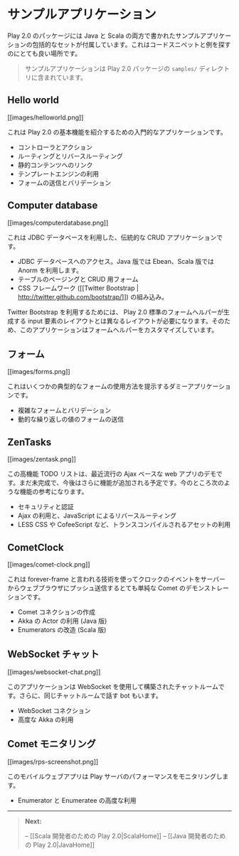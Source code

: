 <!--
# Sample applications
-->
# サンプルアプリケーション

<!--
The Play 2.0 package comes with a comprehensive set of sample applications written in both Java and Scala. This is a very good place to look for code snippets and examples.
-->
Play 2.0 のパッケージには Java と Scala の両方で書かれたサンプルアプリケーションの包括的なセットが付属しています。これはコードスニペットと例を探すのにとても良い場所です。

<!--
> The sample applications are available in the `samples/` directory of your Play installation.
-->
> サンプルアプリケーションは Play 2.0 パッケージの `samples/` ディレクトリに含まれています。

## Hello world

[[images/helloworld.png]]

<!--
This is a very basic application that demonstrates Play 2.0 fundamentals:
-->
これは Play 2.0 の基本機能を紹介するための入門的なアプリケーションです。

<!--
- Writing controllers and actions.
- Routing and reverse routing.
- Linking to public assets.
- Using the template engine.
- Handling forms with validation.
-->
- コントローラとアクション
- ルーティングとリバースルーティング
- 静的コンテンツへのリンク
- テンプレートエンジンの利用
- フォームの送信とバリデーション

## Computer database

[[images/computerdatabase.png]]

<!--
This is a classic CRUD application, backed by a JDBC database. It demonstrates:
-->
これは JDBC データベースを利用した、伝統的な CRUD アプリケーションです。

<!--
- accessing a JDBC database, using Ebean in Java and Anorm in Scala
- table pagination and CRUD forms
- integrating with a CSS framework ([[Twitter Bootstrap | http://twitter.github.com/bootstrap/]]).
-->
- JDBC データベースへのアクセス。Java 版では Ebean、Scala 版では Anorm を利用します。
- テーブルのページングと CRUD 用フォーム
- CSS フレームワーク ([[Twitter Bootstrap | http://twitter.github.com/bootstrap/]]) の組み込み。

<!--
Twitter Bootstrap requires a different form layout to the default layout provided by the Play 2.0 form helper, so this application also provides an example of integrating a custom form input constructor.
-->
Twitter Bootstrap を利用するためには、 Play 2.0 標準のフォームヘルパーが生成する input 要素のレイアウトとは異なるレイアウトが必要になります。そのため、このアプリケーションはフォームヘルパーをカスタマイズしています。

<!--
## Forms
-->
## フォーム

[[images/forms.png]]

<!--
This is a dummy application presenting several typical form usages. It demonstrates:
-->
これはいくつかの典型的なフォームの使用方法を提示するダミーアプリケーションです。 

<!--
- writing complex forms with validation
- handling forms with dynamically repeated values.
-->
- 複雑なフォームとバリデーション
- 動的な繰り返しの値のフォームの送信

## ZenTasks

[[images/zentask.png]]

<!--
This advanced todo list demonstrates a modern Ajax-based web application. This is a work in progress, and we plan to add features in the future releases. For now you can check it out to learn how to:
-->
この高機能 TODO リストは、最近流行の Ajax ベースな web アプリのデモです。まだ未完成で、今後はさらに機能が追加される予定です。今のところ次のような機能の参考になります。

<!--
- integrate authentication and security
- use Ajax and JavaScript reverse routing
- integrate with compiled assets - LESS CSS and CoffeeScript.
-->
- セキュリティと認証
- Ajax の利用と、JavaScript によるリバースルーティング
- LESS CSS や CofeeScript など、トランスコンパイルされるアセットの利用

## CometClock

[[images/comet-clock.png]]

<!--
This a very simple Comet demonstration pushing clock events from the server to the Web browser using a the forever-frame technique. It demonstrates how to:
-->
これは forever-frame と言われる技術を使ってクロックのイベントをサーバーからウェブブラウザにプッシュ送信するとても単純な Comet のデモンストレーションです。

<!--
- create a Comet connection
- use Akka actors (in the Java version)
- write custom Enumerators (in the Scala version).
-->
- Comet コネクションの作成
- Akka の Actor の利用 (Java 版)
- Enumerators の改造 (Scala 版)

<!--
## WebSocket chat
-->
## WebSocket チャット

[[images/websocket-chat.png]]

<!--
This application is a chat room, built using WebSockets. Additionally, there is a bot used that talks in the same chat room. It demonstrates:
-->
このアプリケーションは WebSocket を使用して構築されたチャットルームです。さらに、同じチャットルームで話す bot もいます。

<!--
- WebSocket connections
- advanced Akka usage.
-->
- WebSocket コネクション
- 高度な Akka の利用

<!--
## Comet monitoring
-->
## Comet モニタリング

[[images/rps-screenshot.png]]

<!--
This mobile web application monitors Play server performance. It demonstrates:
-->
このモバイルウェブアプリは Play サーバのパフォーマンスをモニタリングします。

<!--
- advanced usage of Enumerators and Enumeratees.
-->
- Enumerator と Enumeratee の高度な利用

----

<!--
> **Next:** 
>
> – [[Play 2.0 for Scala developers | ScalaHome]]
> – [[Play 2.0 for Java developers | JavaHome]]
-->
> **Next:**
>
> – [[Scala 開発者のための Play 2.0|ScalaHome]]
> – [[Java 開発者のための Play 2.0|JavaHome]]